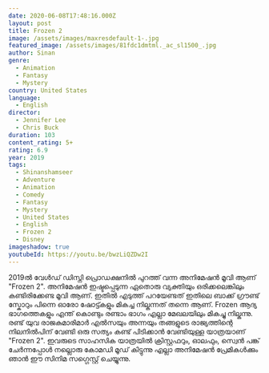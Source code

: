 ```yaml
---
date: 2020-06-08T17:48:16.000Z
layout: post
title: Frozen 2
image: /assets/images/maxresdefault-1-.jpg
featured_image: /assets/images/81fdc1dmtml._ac_sl1500_.jpg
author: Sinan
genre:
  - Animation
  - Fantasy
  - Mystery
country: United States
language:
  - English
director:
  - Jennifer Lee
  - Chris Buck
duration: 103
content_rating: 5+
rating: 6.9
year: 2019
tags:
  - Shinanshamseer
  - Adventure
  - Animation
  - Comedy
  - Fantasy
  - Mystery
  - United States
  - English
  - Frozen 2
  - Disney
imageshadow: true
youtubeId: https://youtu.be/bwzLiQZDw2I
---
```

2019ൽ വേൾഡ് ഡിസ്നി പ്രൊഡക്ഷനിൽ പുറത്ത് വന്ന അനിമേഷൻ മൂവി ആണ് "Frozen 2".
അനിമേഷൻ ഇഷ്ടപ്പെടുന്ന ഏതൊരു വ്യക്തിയും ഒരിക്കലെങ്കിലും കണ്ടിരിക്കേണ്ട  മൂവി ആണ്.  ഇതിൽ എടുത്ത് പറയേണ്ടത് ഇതിലെ ബാക്ക് ഗ്രൗണ്ട് സ്കോറും പിന്നെ ഓരോ ഷോട്ട്കളും മികച്ച നില്കുന്നത് തന്നെ ആണ്. Frozen ആദ്യ ഭാഗത്തെകളും എന്ത് കൊണ്ടും രണ്ടാം ഭാഗം എല്ലാ മേഖലയിലും മികച്ചു നില്കുന്നു. രണ്ട് യുവ രാജകുമാരിമാർ എൽസയും അന്നയും തങ്ങളുടെ രാജ്യത്തിന്റെ നിലനിൽപിന് വേണ്ടി ഒരു സത്യം കണ്ട് പിടിക്കാൻ വേണ്ടിയുള്ള യാത്രയാണ് "Frozen 2".
ഇവരുടെ സാഹസിക യാത്രയിൽ ക്രിസ്റ്റഫറും, ഓലഫും, സ്വെൻ പങ്ക് ചേർന്നപ്പോൾ നല്ലൊരു കോമഡി മൂഡ് കിട്ടുന്നു എല്ലാ അനിമേഷൻ പ്രേമികൾക്കും ഞാൻ ഈ സിനിമ സഗ്ഗെസ്റ്റ് ചെയ്യുന്നു.
